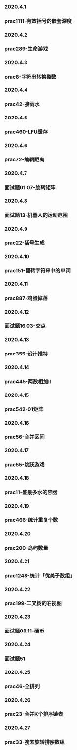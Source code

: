 ### 2020.4.1
### prac1111-有效括号的嵌套深度
### 2020.4.2
### prac289-生命游戏
### 2020.4.3
### prac8-字符串转换整数
### 2020.4.4
### prac42-接雨水
### 2020.4.5
### prac460-LFU缓存
### 2020.4.6
### prac72-编辑距离
### 2020.4.7
### 面试题01.07-旋转矩阵
### 2020.4.8
### 面试题13-机器人的运动范围
### 2020.4.9
### prac22-括号生成
### 2020.4.10
### prac151-翻转字符串中的单词
### 2020.4.11
### prac887-鸡蛋掉落
### 2020.4.12
### 面试题16.03-交点
### 2020.4.13
### prac355-设计推特
### 2020.4.14
### prac445-两数相加II
### 2020.4.15
### prac542-01矩阵
### 2020.4.16
### prac56-合并区间
### 2020.4.17
### prac55-跳跃游戏
### 2020.4.18
### prac11-盛最多水的容器
### 2020.4.19
### prac466-统计重复个数 
### 2020.4.20
### prac200-岛屿数量
### 2020.4.21
### prac1248-统计「优美子数组」
### 2020.4.22
### prac199-二叉树的右视图
### 2020.4.23
### 面试题08.11-硬币
### 2020.4.24
### 面试题51
### 2020.4.25
### prac46-全排列
### 2020.4.26
### prac23-合并K个排序链表
### 2020.4.27
### prac33-搜索旋转排序数组